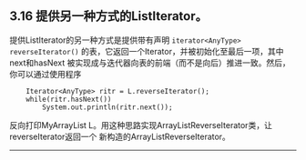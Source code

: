 ## 3.16 提供另一种方式的ListIterator。
提供ListIterator的另一种方式是提供带有声明
`iterator<AnyType> reverseIterator()`
的表，它返回一个Iterator，并被初始化至最后一项，其中next和hasNext
被实现成与迭代器向表的前端（而不是向后）推进一致。然后，你可以通过使用程序
```
    Iterator<AnyType> ritr = L.reverseIterator();
    while(ritr.hasNext())
        System.out.println(ritr.next());
```
反向打印MyArrayList L。用这种思路实现ArrayListReverseIterator类，让reverseIterator返回一个
新构造的ArrayListReverseIterator。

---